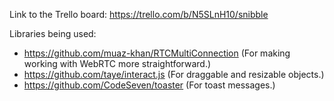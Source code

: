 Link to the Trello board: https://trello.com/b/N5SLnH10/snibble

Libraries being used:
- https://github.com/muaz-khan/RTCMultiConnection (For making working with WebRTC more straightforward.)
- https://github.com/taye/interact.js (For draggable and resizable objects.)
- https://github.com/CodeSeven/toaster (For toast messages.)
